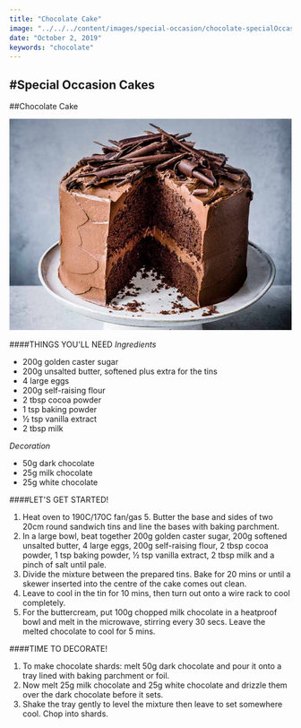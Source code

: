 ```yaml
---
title: "Chocolate Cake"
image: "../../../content/images/special-occasion/chocolate-specialOccasion-cake-20.jpg"
date: "October 2, 2019"
keywords: "chocolate"
---
```

#Special Occasion Cakes
---

##Chocolate Cake

![Image](../../../content/images/special-occasion/chocolateCake-specialOccasion-cake-20.jpg) 

####THINGS YOU'LL NEED
*Ingredients*
* 200g golden caster sugar
* 200g unsalted butter, softened plus extra for the tins
* 4 large eggs
* 200g self-raising flour
* 2 tbsp cocoa powder
* 1 tsp baking powder
* ½ tsp vanilla extract
* 2 tbsp milk
 
*Decoration*
* 50g dark chocolate
* 25g milk chocolate
* 25g white chocolate

####LET'S GET STARTED!
1. Heat oven to 190C/170C fan/gas 5. Butter the base and sides of two 20cm round sandwich tins and line the bases with baking parchment.
2. In a large bowl, beat together 200g golden caster sugar, 200g softened unsalted butter, 4 large eggs, 200g self-raising flour, 2 tbsp cocoa powder, 1 tsp baking powder, ½ tsp vanilla extract, 2 tbsp milk and a pinch of salt until pale.
3. Divide the mixture between the prepared tins. Bake for 20 mins or until a skewer inserted into the centre of the cake comes out clean.
4. Leave to cool in the tin for 10 mins, then turn out onto a wire rack to cool completely.
5. For the buttercream, put 100g chopped milk chocolate in a heatproof bowl and melt in the microwave, stirring every 30 secs. Leave the melted chocolate to cool for 5 mins.

####TIME TO DECORATE!
1. To make chocolate shards: melt 50g dark chocolate and pour it onto a tray lined with baking parchment or foil.
2. Now melt 25g milk chocolate and 25g white chocolate and drizzle them over the dark chocolate before it sets.
3. Shake the tray gently to level the mixture then leave to set somewhere cool. Chop into shards.


